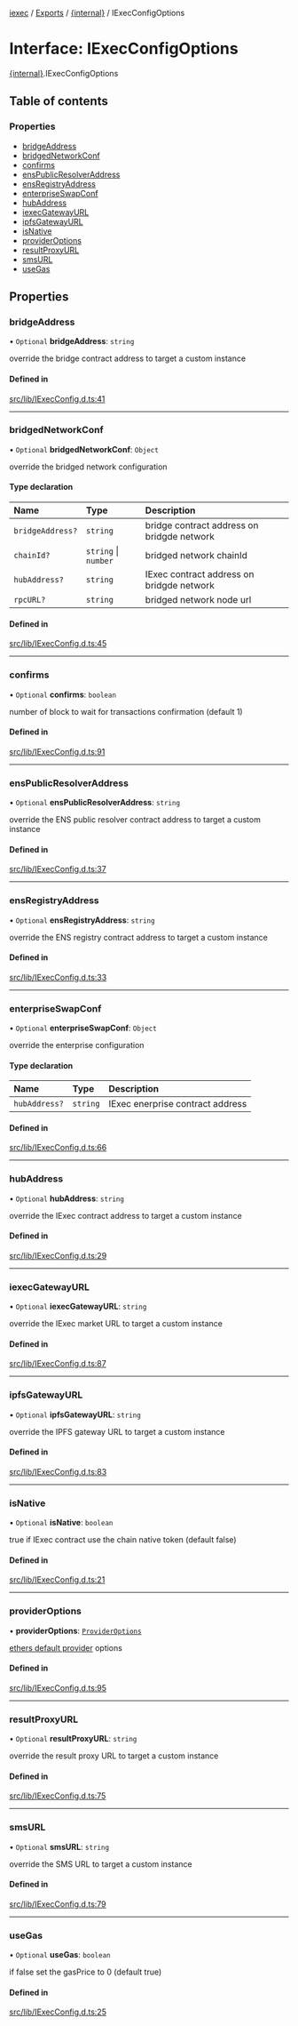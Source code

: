 [iexec](../README.md) / [Exports](../modules.md) / [{internal}](../modules/internal_.md) / IExecConfigOptions

# Interface: IExecConfigOptions

[{internal}](../modules/internal_.md).IExecConfigOptions

## Table of contents

### Properties

- [bridgeAddress](internal_.IExecConfigOptions.md#bridgeaddress)
- [bridgedNetworkConf](internal_.IExecConfigOptions.md#bridgednetworkconf)
- [confirms](internal_.IExecConfigOptions.md#confirms)
- [ensPublicResolverAddress](internal_.IExecConfigOptions.md#enspublicresolveraddress)
- [ensRegistryAddress](internal_.IExecConfigOptions.md#ensregistryaddress)
- [enterpriseSwapConf](internal_.IExecConfigOptions.md#enterpriseswapconf)
- [hubAddress](internal_.IExecConfigOptions.md#hubaddress)
- [iexecGatewayURL](internal_.IExecConfigOptions.md#iexecgatewayurl)
- [ipfsGatewayURL](internal_.IExecConfigOptions.md#ipfsgatewayurl)
- [isNative](internal_.IExecConfigOptions.md#isnative)
- [providerOptions](internal_.IExecConfigOptions.md#provideroptions)
- [resultProxyURL](internal_.IExecConfigOptions.md#resultproxyurl)
- [smsURL](internal_.IExecConfigOptions.md#smsurl)
- [useGas](internal_.IExecConfigOptions.md#usegas)

## Properties

### bridgeAddress

• `Optional` **bridgeAddress**: `string`

override the bridge contract address to target a custom instance

#### Defined in

[src/lib/IExecConfig.d.ts:41](https://github.com/iExecBlockchainComputing/iexec-sdk/blob/4161173/src/lib/IExecConfig.d.ts#L41)

___

### bridgedNetworkConf

• `Optional` **bridgedNetworkConf**: `Object`

override the bridged network configuration

#### Type declaration

| Name | Type | Description |
| :------ | :------ | :------ |
| `bridgeAddress?` | `string` | bridge contract address on bridgde network |
| `chainId?` | `string` \| `number` | bridged network chainId |
| `hubAddress?` | `string` | IExec contract address on bridgde network |
| `rpcURL?` | `string` | bridged network node url |

#### Defined in

[src/lib/IExecConfig.d.ts:45](https://github.com/iExecBlockchainComputing/iexec-sdk/blob/4161173/src/lib/IExecConfig.d.ts#L45)

___

### confirms

• `Optional` **confirms**: `boolean`

number of block to wait for transactions confirmation (default 1)

#### Defined in

[src/lib/IExecConfig.d.ts:91](https://github.com/iExecBlockchainComputing/iexec-sdk/blob/4161173/src/lib/IExecConfig.d.ts#L91)

___

### ensPublicResolverAddress

• `Optional` **ensPublicResolverAddress**: `string`

override the ENS public resolver contract address to target a custom instance

#### Defined in

[src/lib/IExecConfig.d.ts:37](https://github.com/iExecBlockchainComputing/iexec-sdk/blob/4161173/src/lib/IExecConfig.d.ts#L37)

___

### ensRegistryAddress

• `Optional` **ensRegistryAddress**: `string`

override the ENS registry contract address to target a custom instance

#### Defined in

[src/lib/IExecConfig.d.ts:33](https://github.com/iExecBlockchainComputing/iexec-sdk/blob/4161173/src/lib/IExecConfig.d.ts#L33)

___

### enterpriseSwapConf

• `Optional` **enterpriseSwapConf**: `Object`

override the enterprise configuration

#### Type declaration

| Name | Type | Description |
| :------ | :------ | :------ |
| `hubAddress?` | `string` | IExec enerprise contract address |

#### Defined in

[src/lib/IExecConfig.d.ts:66](https://github.com/iExecBlockchainComputing/iexec-sdk/blob/4161173/src/lib/IExecConfig.d.ts#L66)

___

### hubAddress

• `Optional` **hubAddress**: `string`

override the IExec contract address to target a custom instance

#### Defined in

[src/lib/IExecConfig.d.ts:29](https://github.com/iExecBlockchainComputing/iexec-sdk/blob/4161173/src/lib/IExecConfig.d.ts#L29)

___

### iexecGatewayURL

• `Optional` **iexecGatewayURL**: `string`

override the IExec market URL to target a custom instance

#### Defined in

[src/lib/IExecConfig.d.ts:87](https://github.com/iExecBlockchainComputing/iexec-sdk/blob/4161173/src/lib/IExecConfig.d.ts#L87)

___

### ipfsGatewayURL

• `Optional` **ipfsGatewayURL**: `string`

override the IPFS gateway URL to target a custom instance

#### Defined in

[src/lib/IExecConfig.d.ts:83](https://github.com/iExecBlockchainComputing/iexec-sdk/blob/4161173/src/lib/IExecConfig.d.ts#L83)

___

### isNative

• `Optional` **isNative**: `boolean`

true if IExec contract use the chain native token (default false)

#### Defined in

[src/lib/IExecConfig.d.ts:21](https://github.com/iExecBlockchainComputing/iexec-sdk/blob/4161173/src/lib/IExecConfig.d.ts#L21)

___

### providerOptions

• **providerOptions**: [`ProviderOptions`](internal_.ProviderOptions.md)

[ethers default provider](https://docs.ethers.io/v5/api/providers/#providers-getDefaultProvider) options

#### Defined in

[src/lib/IExecConfig.d.ts:95](https://github.com/iExecBlockchainComputing/iexec-sdk/blob/4161173/src/lib/IExecConfig.d.ts#L95)

___

### resultProxyURL

• `Optional` **resultProxyURL**: `string`

override the result proxy URL to target a custom instance

#### Defined in

[src/lib/IExecConfig.d.ts:75](https://github.com/iExecBlockchainComputing/iexec-sdk/blob/4161173/src/lib/IExecConfig.d.ts#L75)

___

### smsURL

• `Optional` **smsURL**: `string`

override the SMS URL to target a custom instance

#### Defined in

[src/lib/IExecConfig.d.ts:79](https://github.com/iExecBlockchainComputing/iexec-sdk/blob/4161173/src/lib/IExecConfig.d.ts#L79)

___

### useGas

• `Optional` **useGas**: `boolean`

if false set the gasPrice to 0 (default true)

#### Defined in

[src/lib/IExecConfig.d.ts:25](https://github.com/iExecBlockchainComputing/iexec-sdk/blob/4161173/src/lib/IExecConfig.d.ts#L25)
